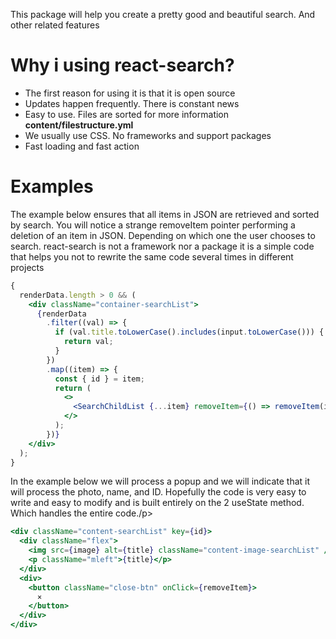 <p>This package will help you create a pretty good and beautiful search. And other related features</p>

# Why i using react-search?

<ul>
  <li>The first reason for using it is that it is open source</li>
  <li>Updates happen frequently. There is constant news</li>
  <li>Easy to use. Files are sorted for more information <b>content/filestructure.yml</b></li>
  <li>We usually use CSS. No frameworks and support packages</li>
  <li>Fast loading and fast action</li>
</ul>

# Examples

<p>The example below ensures that all items in JSON are retrieved and sorted by search. You will notice a strange removeItem pointer performing a deletion of an item in JSON. Depending on which one the user chooses to search. react-search is not a framework nor a package it is a simple code that helps you not to rewrite the same code several times in different projects</p>

```jsx
{
  renderData.length > 0 && (
    <div className="container-searchList">
      {renderData
        .filter((val) => {
          if (val.title.toLowerCase().includes(input.toLowerCase())) {
            return val;
          }
        })
        .map((item) => {
          const { id } = item;
          return (
            <>
              <SearchChildList {...item} removeItem={() => removeItem(id)} />
            </>
          );
        })}
    </div>
  );
}
```

<p>In the example below we will process a popup and we will indicate that it will process the photo, name, and ID. Hopefully the code is very easy to write and easy to modify and is built entirely on the 2 useState method. Which handles the entire code./p>

```jsx
<div className="content-searchList" key={id}>
  <div className="flex">
    <img src={image} alt={title} className="content-image-searchList" />
    <p className="mleft">{title}</p>
  </div>
  <div>
    <button className="close-btn" onClick={removeItem}>
      ×
    </button>
  </div>
</div>
```
